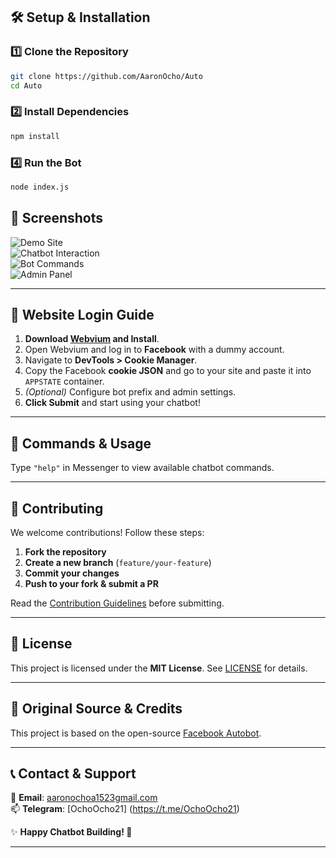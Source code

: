 ## **🛠 Setup & Installation**  

### **1️⃣ Clone the Repository**  
```bash
git clone https://github.com/AaronOcho/Auto
cd Auto
```

### **2️⃣ Install Dependencies**  
```bash
npm install
```
### **4️⃣ Run the Bot**  
```bash
node index.js
```
## **📸 Screenshots**  

![Demo Site](https://i.imgur.com/6xVENVq.jpeg)  
![Chatbot Interaction](https://imgur.com/ybriCgR)  
![Bot Commands](https://imgur.com/D1SzZhA)  
![Admin Panel](https://imgur.com/OBkelwn)  

---
## **🔑 Website Login Guide**  

1. **Download [Webvium](https://mrepol742.github.io/webviumdev/) and Install**.  
2. Open Webvium and log in to **Facebook** with a dummy account.  
3. Navigate to **DevTools > Cookie Manager**.  
4. Copy the Facebook **cookie JSON** and go to your site and paste it into `APPSTATE` container.  
5. *(Optional)* Configure bot prefix and admin settings.  
6. **Click Submit** and start using your chatbot!  

---

## **📖 Commands & Usage**  
Type `"help"` in Messenger to view available chatbot commands.  

---

## **🤝 Contributing**  

We welcome contributions! Follow these steps:  

1. **Fork the repository**  
2. **Create a new branch** (`feature/your-feature`)  
3. **Commit your changes**  
4. **Push to your fork & submit a PR**  

Read the [Contribution Guidelines](CONTRIBUTING.md) before submitting.  

---

## **📜 License**  

This project is licensed under the **MIT License**. See [LICENSE](LICENSE) for details.  

---

## **🔗 Original Source & Credits**  

This project is based on the open-source [Facebook Autobot](https://github.com/AaronOcho/Auto).  

---

## **📞 Contact & Support**  

📧 **Email**: [aaronochoa1523gmail.com](aaronochoa1523@gmail.com)  
📫 **Telegram**:
[OchoOcho21] (https://t.me/OchoOcho21)

✨ **Happy Chatbot Building! 🚀**  

---
